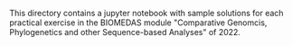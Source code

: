 This directory contains a jupyter notebook with sample solutions for each practical exercise in the BIOMEDAS module "Comparative Genomcis, Phylogenetics and other Sequence-based Analyses" of 2022.
